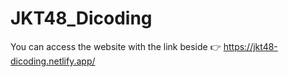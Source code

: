 # JKT48_Dicoding

You can access the website with the link beside 👉
https://jkt48-dicoding.netlify.app/
